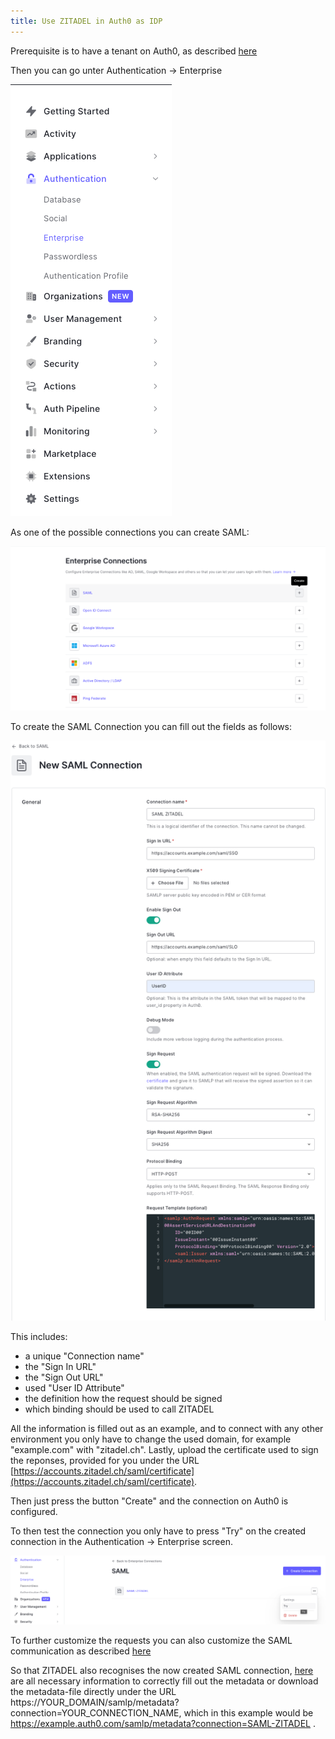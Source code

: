 ```yaml
---
title: Use ZITADEL in Auth0 as IDP
---
```


Prerequisite is to have a tenant on Auth0, as described [here](https://auth0.com/docs/get-started/auth0-overview/create-tenants)

Then you can go unter Authentication -> Enterprise 

![Navigation Authentication Enterprise](images/auth0_auth_enterprise.png)

As one of the possible connections you can create SAML:

![Enterprise Connections](images/auth0_enterprise_connections.png)

To create the SAML Connection you can fill out the fields as follows:

![New SAML Connection](images/auth0_connection.png)

This includes:
- a unique "Connection name"
- the "Sign In URL"
- the "Sign Out URL"
- used "User ID Attribute"
- the definition how the request should be signed
- which binding should be used to call ZITADEL

All the information is filled out as an example, and to connect with any other environment you only have to change the used domain, for example "example.com" with "zitadel.ch". 
Lastly, upload the certificate used to sign the reponses, provided for you under the URL [https://accounts.zitadel.ch/saml/certificate](https://accounts.zitadel.ch/saml/certificate).

Then just press the button "Create" and the connection on Auth0 is configured.

To then test the connection you only have to press "Try" on the created connection in the Authentication -> Enterprise screen.

![Authentication Enterprise Try](images/auth0_auth_enterprise_try.png)

To further customize the requests you can also customize the SAML communication as described [here](https://auth0.com/docs/authenticate/protocols/saml/saml-configuration/customize-saml-assertions)

So that ZITADEL also recognises the now created SAML connection, [here](https://auth0.com/docs/authenticate/protocols/saml/saml-identity-provider-configuration-settings) are all necessary information to correctly fill out the metadata or download the metadata-file directly under the URL https://YOUR_DOMAIN/samlp/metadata?connection=YOUR_CONNECTION_NAME, which in this example would be https://example.auth0.com/samlp/metadata?connection=SAML-ZITADEL .

